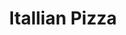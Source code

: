 ---
burger_image: "/images/burger-3.jpg"
title: "Itallian Pizza"
burger_content: "Far far away, behind the word mountains, far from the countries Vokalia and Consonantia"
burger_price: "$2.90"
type: "burger"
---